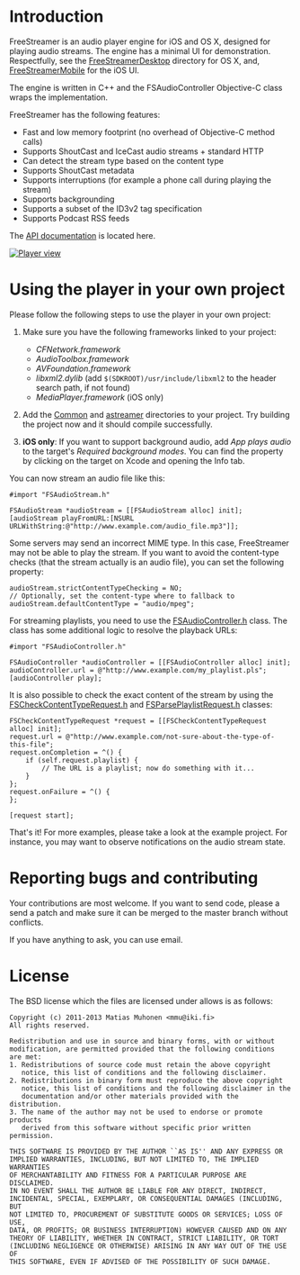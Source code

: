 Introduction
====================

FreeStreamer is an audio player engine for iOS and OS X, designed for playing audio streams. The engine has a minimal UI for demonstration. Respectfully, see the [FreeStreamerDesktop](https://github.com/muhku/FreeStreamer/tree/master/FreeStreamerDesktop) directory for OS X, and, [FreeStreamerMobile](https://github.com/muhku/FreeStreamer/tree/master/FreeStreamerMobile) for the iOS UI.

The engine is written in C++ and the FSAudioController Objective-C class wraps the implementation.

FreeStreamer has the following features:

- Fast and low memory footprint (no overhead of Objective-C method calls)
- Supports ShoutCast and IceCast audio streams + standard HTTP
- Can detect the stream type based on the content type
- Supports ShoutCast metadata
- Supports interruptions (for example a phone call during playing the stream)
- Supports backgrounding
- Supports a subset of the ID3v2 tag specification 
- Supports Podcast RSS feeds

The [API documentation](https://dl.dropboxusercontent.com/u/995250/FreeStreamer/index.html) is located here.

[![Player view](https://raw.github.com/muhku/FreeStreamer/master/Extra/player-new.png)](https://github.com/muhku/FreeStreamer/)

Using the player in your own project
====================

Please follow the following steps to use the player in your own project:

1. Make sure you have the following frameworks linked to your project:
   - _CFNetwork.framework_
   - _AudioToolbox.framework_
   - _AVFoundation.framework_
   - _libxml2.dylib_ (add ```$(SDKROOT)/usr/include/libxml2``` to the header search path, if not found)
   - _MediaPlayer.framework_ (iOS only)

2. Add the [Common](https://github.com/muhku/FreeStreamer/tree/master/Common) and [astreamer](https://github.com/muhku/FreeStreamer/tree/master/astreamer) directories to your project. Try building the project now and it should compile successfully.

3. **iOS only**: If you want to support background audio, add *App plays audio* to the target's *Required background modes*. You can find the property by clicking on the target on Xcode and opening the Info tab.

You can now stream an audio file like this:

```
#import "FSAudioStream.h"

FSAudioStream *audioStream = [[FSAudioStream alloc] init];
[audioStream playFromURL:[NSURL URLWithString:@"http://www.example.com/audio_file.mp3"]];
```

Some servers may send an incorrect MIME type. In this case, FreeStreamer may not be able to play the stream. If you want to avoid the content-type checks (that the stream actually is an audio file), you can set the following property:

```
audioStream.strictContentTypeChecking = NO;
// Optionally, set the content-type where to fallback to
audioStream.defaultContentType = "audio/mpeg";
```

For streaming playlists, you need to use the [FSAudioController.h](https://github.com/muhku/FreeStreamer/blob/master/Common/FSAudioController.h) class. The class has some additional logic to resolve the playback URLs:

```
#import "FSAudioController.h"

FSAudioController *audioController = [[FSAudioController alloc] init];
audioController.url = @"http://www.example.com/my_playlist.pls";
[audioController play];
```

It is also possible to check the exact content of the stream by using the [FSCheckContentTypeRequest.h](https://github.com/muhku/FreeStreamer/blob/master/Common/FSCheckContentTypeRequest.h) and [FSParsePlaylistRequest.h](https://github.com/muhku/FreeStreamer/blob/master/Common/FSParsePlaylistRequest.h) classes:

```
FSCheckContentTypeRequest *request = [[FSCheckContentTypeRequest alloc] init];
request.url = @"http://www.example.com/not-sure-about-the-type-of-this-file";
request.onCompletion = ^() {
    if (self.request.playlist) {
        // The URL is a playlist; now do something with it...
	}
};
request.onFailure = ^() {	
};

[request start];
```

That's it! For more examples, please take a look at the example project. For instance, you may want to observe notifications on the audio stream state.

Reporting bugs and contributing
====================

Your contributions are most welcome. If you want to send code, please a send a patch and make sure it can be merged to the master branch without conflicts.

If you have anything to ask, you can use email.

License
====================

The BSD license which the files are licensed under allows is as follows:

    Copyright (c) 2011-2013 Matias Muhonen <mmu@iki.fi>
    All rights reserved.

    Redistribution and use in source and binary forms, with or without
    modification, are permitted provided that the following conditions
    are met:
    1. Redistributions of source code must retain the above copyright
       notice, this list of conditions and the following disclaimer.
    2. Redistributions in binary form must reproduce the above copyright
       notice, this list of conditions and the following disclaimer in the
       documentation and/or other materials provided with the distribution.
    3. The name of the author may not be used to endorse or promote products
       derived from this software without specific prior written permission.

    THIS SOFTWARE IS PROVIDED BY THE AUTHOR ``AS IS'' AND ANY EXPRESS OR
    IMPLIED WARRANTIES, INCLUDING, BUT NOT LIMITED TO, THE IMPLIED WARRANTIES
    OF MERCHANTABILITY AND FITNESS FOR A PARTICULAR PURPOSE ARE DISCLAIMED.
    IN NO EVENT SHALL THE AUTHOR BE LIABLE FOR ANY DIRECT, INDIRECT,
    INCIDENTAL, SPECIAL, EXEMPLARY, OR CONSEQUENTIAL DAMAGES (INCLUDING, BUT
    NOT LIMITED TO, PROCUREMENT OF SUBSTITUTE GOODS OR SERVICES; LOSS OF USE,
    DATA, OR PROFITS; OR BUSINESS INTERRUPTION) HOWEVER CAUSED AND ON ANY
    THEORY OF LIABILITY, WHETHER IN CONTRACT, STRICT LIABILITY, OR TORT
    (INCLUDING NEGLIGENCE OR OTHERWISE) ARISING IN ANY WAY OUT OF THE USE OF
    THIS SOFTWARE, EVEN IF ADVISED OF THE POSSIBILITY OF SUCH DAMAGE.
